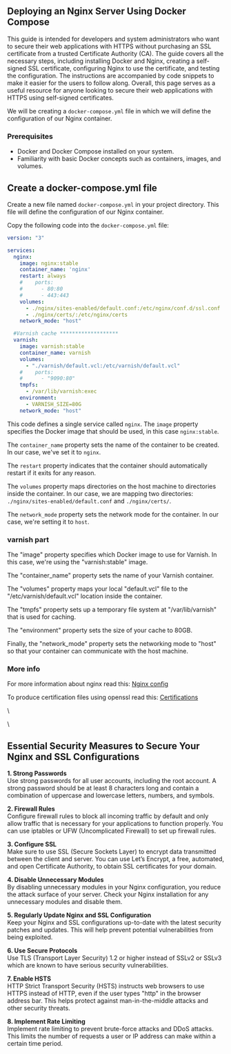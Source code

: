 ## Deploying an Nginx Server Using Docker Compose


This guide is intended for developers and system administrators who want to secure their web applications with HTTPS without purchasing an SSL certificate from a trusted Certificate Authority (CA). The guide covers all the necessary steps, including installing Docker and Nginx, creating a self-signed SSL certificate, configuring Nginx to use the certificate, and testing the configuration. The instructions are accompanied by code snippets to make it easier for the users to follow along. Overall, this page serves as a useful resource for anyone looking to secure their web applications with HTTPS using self-signed certificates.


We will be creating a `docker-compose.yml` file in which we will define the configuration of our Nginx container.

### Prerequisites
- Docker and Docker Compose installed on your system.
- Familiarity with basic Docker concepts such as containers, images, and volumes.

## Create a docker-compose.yml file
Create a new file named `docker-compose.yml` in your project directory. This file will define the configuration of our Nginx container.

Copy the following code into the `docker-compose.yml` file:

```yml
version: "3"

services:
  nginx:
    image: nginx:stable
    container_name: 'nginx'
    restart: always
    #    ports:
    #      - 80:80
    #      - 443:443
    volumes:
      - ./nginx/sites-enabled/default.conf:/etc/nginx/conf.d/ssl.conf
      - ./nginx/certs/:/etc/nginx/certs
    network_mode: "host"

  #Varnish cache *******************
  varnish:
    image: varnish:stable
    container_name: varnish
    volumes:
      - "./varnish/default.vcl:/etc/varnish/default.vcl"
    #    ports:
    #      - "9090:80"
    tmpfs:
      - /var/lib/varnish:exec
    environment:
      - VARNISH_SIZE=80G
    network_mode: "host"
```

This code defines a single service called `nginx`. The `image` property specifies the Docker image that should be used, in this case `nginx:stable`.

The `container_name` property sets the name of the container to be created. In our case, we've set it to `nginx`.

The `restart` property indicates that the container should automatically restart if it exits for any reason.

The `volumes` property maps directories on the host machine to directories inside the container. In our case, we are mapping two directories: `./nginx/sites-enabled/default.conf` and `./nginx/certs/`.

The `network_mode` property sets the network mode for the container. In our case, we're setting it to `host`.


### varnish part
The "image" property specifies which Docker image to use for Varnish. In this case, we're using the "varnish:stable" image.

The "container_name" property sets the name of your Varnish container.

The "volumes" property maps your local "default.vcl" file to the "/etc/varnish/default.vcl" location inside the container.

The "tmpfs" property sets up a temporary file system at "/var/lib/varnish" that is used for caching.

The "environment" property sets the size of your cache to 80GB.

Finally, the "network_mode" property sets the networking mode to "host" so that your container can communicate with the host machine.
### More info
For more information about nginx read this: [Nginx config](./nginx/sites-enabled/Readme.md)

To produce certification files using openssl read this: [Certifications](./nginx/certs/Readme.md)

\

\
## Essential Security Measures to Secure Your Nginx and SSL Configurations



**1. Strong Passwords**\
  Use strong passwords for all user accounts, including the root account. A strong password should be at least 8 characters long and contain a combination of uppercase and lowercase letters, numbers, and symbols.

**2.    Firewall Rules**\
    Configure firewall rules to block all incoming traffic by default and only allow traffic that is necessary for your applications to function properly. You can use iptables or UFW (Uncomplicated Firewall) to set up firewall rules.

**3.    Configure SSL**\
    Make sure to use SSL (Secure Sockets Layer) to encrypt data transmitted between the client and server. You can use Let’s Encrypt, a free, automated, and open Certificate Authority, to obtain SSL certificates for your domain.

**4.    Disable Unnecessary Modules**\
    By disabling unnecessary modules in your Nginx configuration, you reduce the attack surface of your server. Check your Nginx installation for any unnecessary modules and disable them.

**5.  Regularly Update Nginx and SSL Configuration**\
    Keep your Nginx and SSL configurations up-to-date with the latest security patches and updates. This will help prevent potential vulnerabilities from being exploited.

**6.  Use Secure Protocols**\
    Use TLS (Transport Layer Security) 1.2 or higher instead of SSLv2 or SSLv3 which are known to have serious security vulnerabilities.

**7.  Enable HSTS**\
    HTTP Strict Transport Security (HSTS) instructs web browsers to use HTTPS instead of HTTP, even if the user types "http" in the browser address bar. This helps protect against man-in-the-middle attacks and other security threats.

**8.  Implement Rate Limiting**\
    Implement rate limiting to prevent brute-force attacks and DDoS attacks. This limits the number of requests a user or IP address can make within a certain time period.
